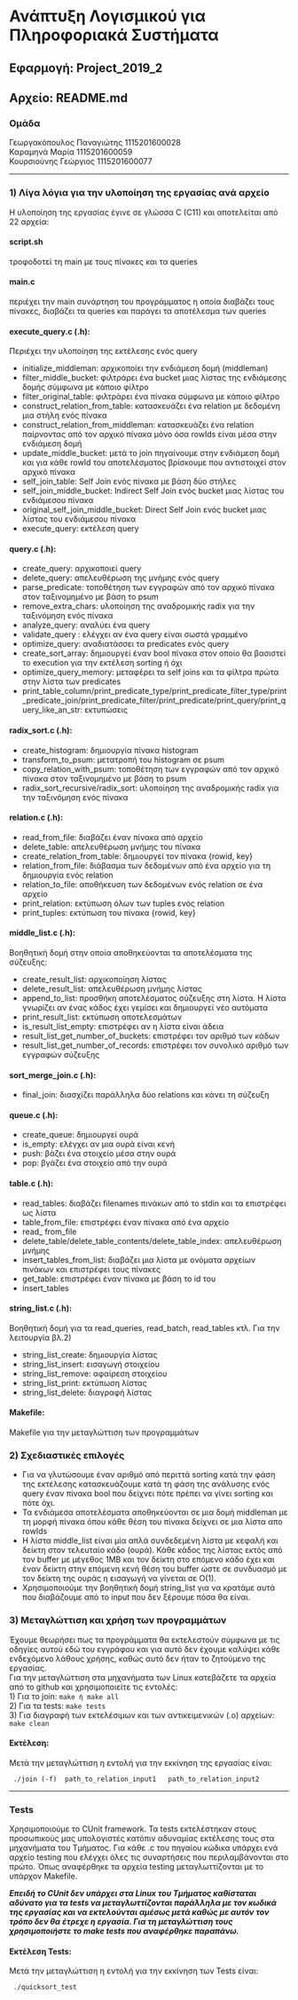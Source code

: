 # Ανάπτυξη Λογισμικού για Πληροφοριακά Συστήματα
## Εφαρμογή: Project_2019_2
## Αρχείο: README.md  
### Ομάδα
Γεωργακόπουλος Παναγιώτης 1115201600028\
Καραμηνά Μαρία            1115201600059\
Κουρσιούνης Γεώργιος      1115201600077
- - - -

### 1) Λίγα λόγια για την υλοποίηση της εργασίας ανά αρχείο
Η υλοποίηση της εργασίας έγινε σε γλώσσα C (C11) και αποτελείται από 22 αρχεία:

#### script.sh
τροφοδοτεί τη main με τους πίνακες και τα queries

#### main.c
περιέχει την main συνάρτηση του προγράμματος η οποία διαβάζει τους πίνακες, διαβάζει τα queries και παράγει τα αποτέλεσμα των queries

#### execute_query.c (.h): 
Περιέχει την υλοποίηση της εκτέλεσης ενός query
* initialize_middleman: αρχικοποίει την ενδιάμεση δομή (middleman)
* filter_middle_bucket: φιλτράρει ένα bucket μιας λίστας της ενδιάμεσης δομής σύμφωνα με κάποιο φίλτρο
* filter_original_table: φιλτράρει ένα πίνακα σύμφωνα με κάποιο φίλτρο
* construct_relation_from_table: κατασκευάζει ένα relation με δεδομένη μια στήλη ενός πίνακα
* construct_relation_from_middleman: κατασκευάζει ένα relation παίρνοντας από τον αρχικό πίνακα μόνο όσα rowIds είναι μέσα στην ενδιάμεση δομή
* update_middle_bucket: μετά το join πηγαίνουμε στην ενδιάμεση δομή και για κάθε rowId του αποτελέσματος βρίσκουμε που αντιστοιχεί στον αρχικό πίνακα
* self_join_table: Self Join ενός πίνακα με βάση δύο στήλες
* self_join_middle_bucket: Indirect Self Join ενός bucket μιας λίστας του ενδιάμεσου πίνακα
* original_self_join_middle_bucket: Direct Self Join ενός bucket μιας λίστας του ενδιάμεσου πίνακα
* execute_query: εκτέλεση query

#### query.c (.h):
* create_query: αρχικοποιεί query
* delete_query: απελευθέρωση της μνήμης ενός query
* parse_predicate: τοποθέτηση των εγγραφών από τον αρχικό πίνακα στον ταξινομημένο με βάση το psum
* remove_extra_chars: υλοποίηση της αναδρομικής radix για την ταξινόμηση ενός πίνακα
* analyze_query: αναλύει ένα query
* validate_query : ελέγχει αν ένα query είναι σωστά γραμμένο
* optimize_query: αναδιατάσσει τα predicates ενός query
* create_sort_array: δημιουργεί έναν bool πίνακα στον οποίο θα βασιστεί το execution για την εκτέλεση sorting ή όχι
* optimize_query_memory: μεταφέρει τα self joins και τα φίλτρα πρώτα στην λίστα των predicates
* print_table_column/print_predicate_type/print_predicate_filter_type/print_predicate_join/print_predicate_filter/print_predicate/print_query/print_query_like_an_str: εκτυπώσεις

#### radix_sort.c (.h):
* create_histogram: δημιουργία πίνακα histogram
* transform_to_psum: μετατροπή του histogram σε psum
* copy_relation_with_psum: τοποθέτηση των εγγραφών από τον αρχικό πίνακα στον ταξινομημένο με βάση το psum
* radix_sort_recursive/radix_sort: υλοποίηση της αναδρομικής radix για την ταξινόμηση ενός πίνακα

#### relation.c (.h):
* read_from_file: διαβάζει έναν πίνακα από αρχείο
* delete_table: απελευθέρωση μνήμης του πίνακα
* create_relation_from_table: δημιουργεί τον πίνακα {rowid, key}
* relation_from_file: διάβασμα των δεδομένων από ένα αρχείο για τη δημιουργία ενός relation
* relation_to_file: αποθήκευση των δεδομένων ενός relation σε ένα αρχείο
* print_relation: εκτύπωση όλων των tuples ενός relation
* print_tuples: εκτύπωση του πίνακα {rowid, key}

#### middle_list.c (.h):
Βοηθητική δομή στην οποία αποθηκεύονται τα αποτελέσματα της σύζευξης:
* create_result_list: αρχικοποίηση λίστας
* delete_result_list: απελευθέρωση μνήμης λίστας
* append_to_list: προσθήκη αποτελέσματος σύζευξης στη λίστα. Η λίστα γνωρίζει αν ένας κάδος έχει γεμίσει και δημιουργεί νέο αυτόματα
* print_result_list: εκτύπωση αποτελεσμάτων
* is_result_list_empty: επιστρέφει αν η λίστα είναι άδεια
* result_list_get_number_of_buckets: επιστρέφει τον αριθμό των κάδων
* result_list_get_number_of_records: επιστρέφει τον συνολικό αριθμό των εγγραφών σύζευξης

#### sort_merge_join.c (.h):
* final_join: διασχίζει παράλληλα δύο relations και κάνει τη σύζευξη

#### queue.c (.h):  
* create_queue: δημιουργεί ουρά
* is_empty: ελέγχει αν μια ουρά είναι κενή
* push: βάζει ένα στοιχείο μέσα στην ουρά
* pop: βγάζει ένα στοιχείο από την ουρά

#### table.c (.h): 
* read_tables: διαβάζει filenames πινάκων από το stdin και τα επιστρέφει ως λίστα
* table_from_file: επιστρέφει έναν πίνακα από ένα αρχείο
* read_ from_file
* delete_table/delete_table_contents/delete_table_index: απελευθέρωση μνήμης
* insert_tables_from_list: διαβάζει μια λίστα με ονόματα αρχείων πινάκων και επιστρέφει τους πίνακες
* get_table: επιστρέφει έναν πίνακα με βάση το id του
* insert_tables

#### string_list.c (.h): 
Βοηθητική δομή για τα read_queries, read_batch, read_tables κτλ. Για την λειτουργία βλ.2)
* string_list_create: δημιουργία λίστας
* string_list_insert: εισαγωγή στοιχείου
* string_list_remove: αφαίρεση στοιχείου
* string_list_print: εκτύπωση λίστας
* string_list_delete: διαγραφή λίστας

#### Makefile:  
Makefile για την μεταγλώττιση των προγραμμάτων


    
### 2) Σχεδιαστικές επιλογές
* Για να γλυτώσουμε έναν αριθμό από περιττά sorting κατά την φάση της εκτέλεσης κατασκευάζουμε κατά τη φάση της ανάλυσης ενός query έναν πίνακα bool που δείχνει πότε πρέπει να γίνει sorting και πότε όχι.
* Τα ενδιάμεσα αποτελέσματα αποθηκεύονται σε μια δομή middleman με τη μορφή πίνακα όπου κάθε θέση του πίνακα δείχνει σε μια λίστα απο rowIds
* Η λίστα middle_list είναι μία απλά συνδεδεμένη λίστα με κεφαλή και δείκτη στον τελευταίο κάδο (ουρά). Κάθε κάδος της λίστας εκτός από τον buffer με μέγεθος 1MΒ και τον δείκτη στο επόμενο κάδο έχει και έναν δείκτη στην επόμενη κενή θέση του buffer ώστε σε συνδυασμό με τον δείκτη της ουράς η εισαγωγή να γίνεται σε Ο(1).
* Χρησιμοποιούμε την βοηθητική δομή string_list για να κρατάμε αυτά που διαβάζουμε από το input που δεν ξέρουμε πόσα θα είναι.


### 3) Μεταγλώττιση και χρήση των προγραμμάτων
Έχουμε θεωρήσει πως τα προγράμματα θα εκτελεστούν σύμφωνα με τις οδηγίες αυτού εδώ του εγγράφου
και για αυτό δεν έχουμε καλύψει κάθε ενδεχόμενο λάθους χρήσης, καθώς αυτό δεν ήταν το ζητούμενο της εργασίας.\
Για την μεταγλώττιση στα μηχανήματα των Linux κατεβάζετε τα αρχεία από το github και χρησιμοποιείτε τις εντολές:\
    1) Για το join: ```make ή make all```\
    2) Για τα tests: ```make tests```\
    3) Για διαγραφή των εκτελέσιμων και των αντικειμενικών (.o) αρχείων: ```make clean```
    
#### Εκτέλεση:
Μετά την μεταγλώττιση η εντολή για την εκκίνηση της εργασίας είναι: 
```
 ./join (-f)  path_to_relation_input1   path_to_relation_input2  
```
 
 - - - -
 
 ### Tests
Χρησιμοποιούμε το CUnit framework. Τα tests εκτελέστηκαν στους προσωπικούς μας υπολογιστές κατόπιν αδυναμίας εκτέλεσης τους στα μηχανήματα του Τμήματος. Για κάθε .c του πηγαίου κώδικα υπάρχει ενά αρχείο testing που ελέγχει όλες τις συναρτήσεις που περιλαμβάνονται στο πρώτο. Όπως αναφέρθηκε τα αρχεία testing μεταγλωττίζονται με το υπάρχον Makefile.

***Επειδή το CUnit δεν υπάρχει στα Linux του Τμήματος καθίσταται αδύνατο για τα tests να μεταγλωττίζονται παράλληλα με τον κωδικά της εργασίας και να εκτελούνται αμέσως μετά καθώς με αυτόν τον τρόπο δεν θα έτρεχε η εργασία. Για τη μεταγλώττιση τους χρησιμοποιήστε το make tests που αναφέρθηκε παραπάνω.***

#### Εκτέλεση Tests:
Μετά την μεταγλώττιση η εντολή για την εκκίνηση των Tests είναι: 
```
 ./quicksort_test
```
